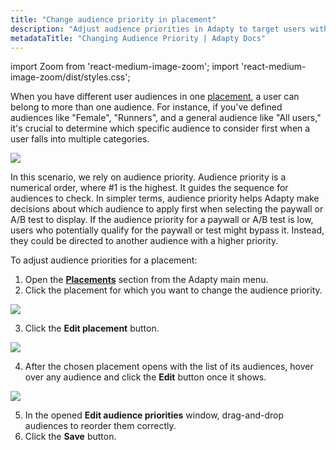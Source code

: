 ```yaml
---
title: "Change audience priority in placement"
description: "Adjust audience priorities in Adapty to target users with personalized offers."
metadataTitle: "Changing Audience Priority | Adapty Docs"
---
```


import Zoom from 'react-medium-image-zoom';
import 'react-medium-image-zoom/dist/styles.css';

When you have different user audiences in one [placement](placements), a user can belong to more than one audience. For instance, if you've defined audiences like "Female", "Runners", and a general audience like "All users," it's crucial to determine which specific audience to consider first when a user falls into multiple categories.


<Zoom>
  <img src={require('./img/afee54f-2.webp').default}
  style={{
    border: '1px solid #727272', /* border width and color */
    width: '700px', /* image width */
    display: 'block', /* for alignment */
    margin: '0 auto' /* center alignment */
  }}
/>
</Zoom>





In this scenario, we rely on audience priority. Audience priority is a numerical order, where #1 is the highest. It guides the sequence for audiences to check. In simpler terms, audience priority helps Adapty make decisions about which audience to apply first when selecting the paywall or A/B test to display. If the audience priority for a paywall or A/B test is low, users who potentially qualify for the paywall or test might bypass it. Instead, they could be directed to another audience with a higher priority.

To adjust audience priorities for a placement:

1. Open the **[Placements](https://app.adapty.io/placements)** section from the Adapty main menu.
2. Click the placement for which you want to change the audience priority.

   
<Zoom>
  <img src={require('./img/cd0f0e1-2024-02-13_16-36-33.webp').default}
  style={{
    border: '1px solid #727272', /* border width and color */
    width: '700px', /* image width */
    display: 'block', /* for alignment */
    margin: '0 auto' /* center alignment */
  }}
/>
</Zoom>



3. Click the **Edit placement** button.

   
<Zoom>
  <img src={require('./img/3b8d8e3-edit_audience.webp').default}
  style={{
    border: '1px solid #727272', /* border width and color */
    width: '700px', /* image width */
    display: 'block', /* for alignment */
    margin: '0 auto' /* center alignment */
  }}
/>
</Zoom>



4. After the chosen placement opens with the list of its audiences, hover over any audience and click the **Edit** button once it shows.

   
<Zoom>
  <img src={require('./img/2babfc8-reorder_audiences.webp').default}
  style={{
    border: '1px solid #727272', /* border width and color */
    width: '700px', /* image width */
    display: 'block', /* for alignment */
    margin: '0 auto' /* center alignment */
  }}
/>
</Zoom>



5. In the opened **Edit audience priorities** window, drag-and-drop audiences to reorder them correctly.
6. Click the **Save** button.
